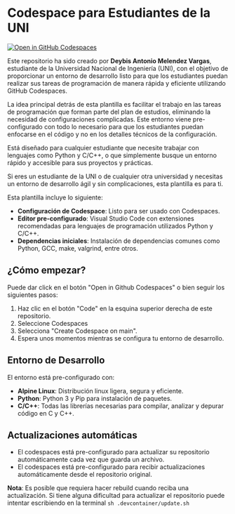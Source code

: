 # Codespace para Estudiantes de la UNI

[![Open in GitHub Codespaces](https://github.com/codespaces/badge.svg)](https://codespaces.new/DeybisMelendez/codespaces-uni?quickstart=1)

Este repositorio ha sido creado por **Deybis Antonio Melendez Vargas**, estudiante de la Universidad Nacional de Ingeniería (UNI), con el objetivo de proporcionar un entorno de desarrollo listo para que los estudiantes puedan realizar sus tareas de programación de manera rápida y eficiente utilizando GitHub Codespaces.

La idea principal detrás de esta plantilla es facilitar el trabajo en las tareas de programación que forman parte del plan de estudios, eliminando la necesidad de configuraciones complicadas. Este entorno viene pre-configurado con todo lo necesario para que los estudiantes puedan enfocarse en el código y no en los detalles técnicos de la configuración.

Está diseñado para cualquier estudiante que necesite trabajar con lenguajes como Python y C/C++, o que simplemente busque un entorno rápido y accesible para sus proyectos y prácticas.

Si eres un estudiante de la UNI o de cualquier otra universidad y necesitas un entorno de desarrollo ágil y sin complicaciones, esta plantilla es para ti.

Esta plantilla incluye lo siguiente:

- **Configuración de Codespace**: Listo para ser usado con Codespaces.
- **Editor pre-configurado**: Visual Studio Code con extensiones recomendadas para lenguajes de programación utilizados Python y C/C++.
- **Dependencias iniciales**: Instalación de dependencias comunes como Python, GCC, make, valgrind, entre otros.

## ¿Cómo empezar?

Puede dar click en el botón "Open in Github Codespaces" o bien seguir los siguientes pasos:

1. Haz clic en el botón "Code" en la esquina superior derecha de este repositorio.
2. Seleccione Codespaces
3. Selecciona "Create Codespace on main".
4. Espera unos momentos mientras se configura tu entorno de desarrollo.

## Entorno de Desarrollo

El entorno está pre-configurado con:

- **Alpine Linux**: Distribución linux ligera, segura y eficiente.
- **Python**: Python 3 y Pip para instalación de paquetes.
- **C/C++**: Todas las librerías necesarias para compilar, analizar y depurar código en C y C++.

## Actualizaciones automáticas

- El codespaces está pre-configurado para actualizar su repositorio automáticamente cada vez que guarda un archivo.
- El codespaces está pre-configurado para recibir actualizaciones automáticamente desde el repositorio original.

**Nota**: Es posible que requiera hacer rebuild cuando reciba una actualización. Si tiene alguna dificultad para actualizar el repositorio puede intentar escribiendo en la terminal `sh .devcontainer/update.sh`